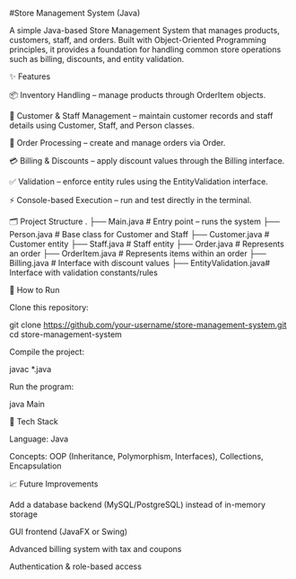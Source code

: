 #Store Management System (Java)

A simple Java-based Store Management System that manages products, customers, staff, and orders. Built with Object-Oriented Programming principles, it provides a foundation for handling common store operations such as billing, discounts, and entity validation.

✨ Features

📦 Inventory Handling – manage products through OrderItem objects.

👥 Customer & Staff Management – maintain customer records and staff details using Customer, Staff, and Person classes.

🛒 Order Processing – create and manage orders via Order.

💳 Billing & Discounts – apply discount values through the Billing interface.

✅ Validation – enforce entity rules using the EntityValidation interface.

⚡ Console-based Execution – run and test directly in the terminal.

🗂 Project Structure
.
├── Main.java            # Entry point – runs the system
├── Person.java          # Base class for Customer and Staff
├── Customer.java        # Customer entity
├── Staff.java           # Staff entity
├── Order.java           # Represents an order
├── OrderItem.java       # Represents items within an order
├── Billing.java         # Interface with discount values
├── EntityValidation.java# Interface with validation constants/rules

🚀 How to Run

Clone this repository:

git clone https://github.com/your-username/store-management-system.git
cd store-management-system


Compile the project:

javac *.java


Run the program:

java Main

🔧 Tech Stack

Language: Java

Concepts: OOP (Inheritance, Polymorphism, Interfaces), Collections, Encapsulation

📈 Future Improvements

Add a database backend (MySQL/PostgreSQL) instead of in-memory storage

GUI frontend (JavaFX or Swing)

Advanced billing system with tax and coupons

Authentication & role-based access
